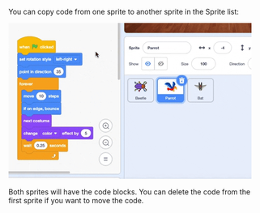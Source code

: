 
You can copy code from one sprite to another sprite in the Sprite list:

![Dragging code to another sprite.](images/drag-parrot-code.gif)

Both sprites will have the code blocks. You can delete the code from the first sprite if you want to move the code.



